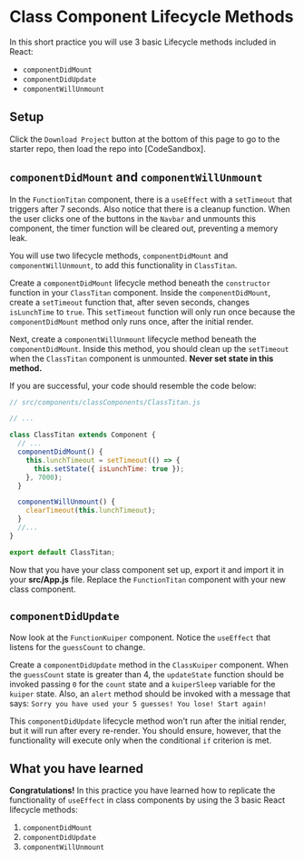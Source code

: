 # Class Component Lifecycle Methods

In this short practice you will use 3 basic Lifecycle methods included in React:

- `componentDidMount`
- `componentDidUpdate`
- `componentWillUnmount`

## Setup

Click the `Download Project` button at the bottom of this page to go to the
starter repo, then load the repo into [CodeSandbox].

## `componentDidMount` and `componentWillUnmount`

In the `FunctionTitan` component, there is a `useEffect` with a `setTimeout`
that triggers after 7 seconds. Also notice that there is a cleanup function.
When the user clicks one of the buttons in the `Navbar` and unmounts this
component, the timer function will be cleared out, preventing a memory leak.

You will use two lifecycle methods, `componentDidMount` and
`componentWillUnmount`, to add this functionality in `ClassTitan`.

Create a `componentDidMount` lifecycle method beneath the `constructor` function
in your `ClassTitan` component. Inside the `componentDidMount`, create a
`setTimeout` function that, after seven seconds, changes `isLunchTime` to
`true`. This `setTimeout` function will only run once because the
`componentDidMount` method only runs once, after the initial render.

Next, create a `componentWillUnmount` lifecycle method beneath the
`componentDidMount`. Inside this method, you should clean up the `setTimeout` when
the `ClassTitan` component is unmounted. **Never set state in this method.**

If you are successful, your code should resemble the code below:

```js
// src/components/classComponents/ClassTitan.js

// ...

class ClassTitan extends Component {
  // ...
  componentDidMount() {
    this.lunchTimeout = setTimeout(() => {
      this.setState({ isLunchTime: true });
    }, 7000);
  }

  componentWillUnmount() {
    clearTimeout(this.lunchTimeout);
  }
  //...
}

export default ClassTitan;
```

Now that you have your class component set up, export it and import it in your
__src/App.js__ file. Replace the `FunctionTitan` component with your new class
component.

## `componentDidUpdate`

Now look at the `FunctionKuiper` component. Notice the `useEffect` that listens
for the `guessCount` to change.

Create a `componentDidUpdate` method in the `ClassKuiper` component. When the
`guessCount` state is greater than 4, the `updateState` function should be
invoked passing `0` for the `count` state and a `kuiperSleep` variable for the
`kuiper` state. Also, an `alert` method should be invoked with a message that
says: `Sorry you have used your 5 guesses! You lose! Start again!`

This `componentDidUpdate` lifecycle method won't run after the initial render,
but it will run after every re-render. You should ensure, however, that the
functionality will execute only when the conditional `if` criterion is met.

## What you have learned

**Congratulations!** In this practice you have learned how to replicate the
functionality of `useEffect` in class components by using the 3 basic React
lifecycle methods:

1. `componentDidMount`
2. `componentDidUpdate`
3. `componentWillUnmount`